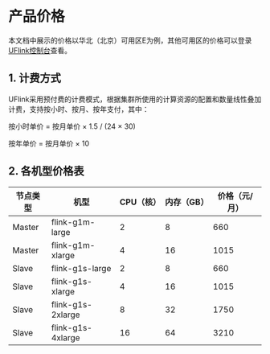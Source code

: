 

# 产品价格

本文档中展示的价格以华北（北京）可用区E为例，其他可用区的价格可以登录[UFlink控制台](https://console.ucloud.cn/uflink/create)查看。

## 1\. 计费方式

UFlink采用预付费的计费模式，根据集群所使用的计算资源的配置和数量线性叠加计费，支持按小时、按月、按年支付，其中：

按小时单价 = 按月单价 × 1.5 / (24 × 30)

按年单价 = 按月单价 × 10

## 2\. 各机型价格表

| 节点类型   | 机型                | CPU（核） | 内存（GB） | 价格（元/月） |
| ------ | ----------------- | ------ | ------ | ------- |
| Master | flink-g1m-large   | 2      | 8      | 660     |
| Master | flink-g1m-xlarge  | 4      | 16     | 1015    |
| Slave  | flink-g1s-large   | 2      | 8      | 660     |
| Slave  | flink-g1s-xlarge  | 4      | 16     | 1015    |
| Slave  | flink-g1s-2xlarge | 8      | 32     | 1750    |
| Slave  | flink-g1s-4xlarge | 16     | 64     | 3210    |
